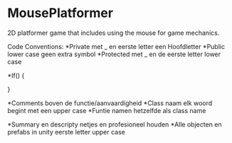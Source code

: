 # MousePlatformer
2D platformer game that includes using the mouse for game mechanics.

Code Conventions:
  *Private met _ en eerste letter een Hoofdletter
  *Public lower case geen extra symbol
  *Protected met _ en de eerste letter lower case
  
  *If()
  {
  
  }
  
  *Comments boven de functie/aanvaardigheid
  *Class naam elk woord begint met een upper case
  *Funtie namen hetzelfde als class name
  
  *Summary en descripty netjes en profesioneel houden
  *Alle objecten en prefabs in unity eerste letter upper case
